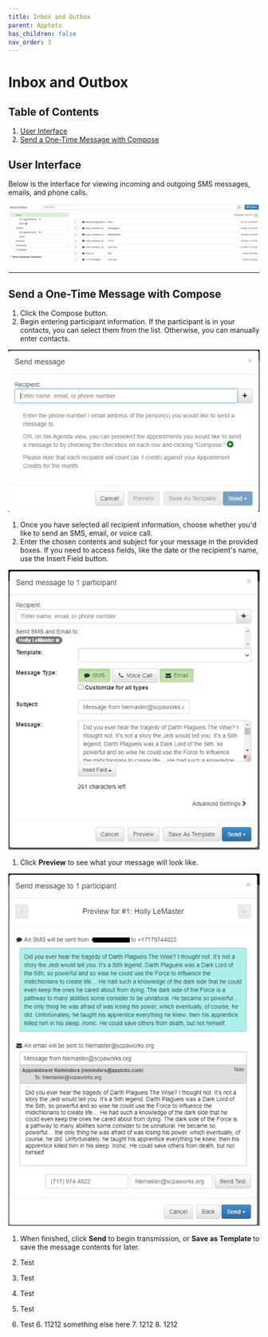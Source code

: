 ```yaml
---
title: Inbox and Outbox
parent: Apptoto
has_children: false
nav_order: 3
---
```


# Inbox and Outbox

## Table of Contents
1. <a href="#user-interface">User Interface</a>
1. <a href="#send-a-one-time-message-with-compose">Send a One-Time Message with Compose</a>

<!-- USER INTERFACE -->
## User Interface

Below is the interface for viewing incoming and outgoing SMS messages, emails, and phone calls.

<a class="image" href="/assets/apptoto/inboxoutbox.png"><img src="/assets/apptoto/inboxoutbox.png" /></a>

<hr class="divider">

<!-- Send a One-Time Message -->
## Send a One-Time Message with Compose

1. Click the Compose button.
1. Begin entering participant information. If the participant is in your contacts, you can select them from the list. Otherwise, you can manually enter contacts.

<a class="image" href="/assets/apptoto/compose1.png"><img src="/assets/apptoto/compose1.png" /></a>

1. Once you have selected all recipient information, choose whether you'd like to send an SMS, email, or voice call.
1. Enter the chosen contents and subject for your message in the provided boxes. If you need to access fields, like the date or the recipient's name, use the Insert Field button.

<a class="image" href="/assets/apptoto/compose2.png"><img src="/assets/apptoto/compose2.png" /></a>

1. Click **Preview** to see what your message will look like.

<a class="image" href="/assets/apptoto/compose3.png"><img src="/assets/apptoto/compose3.png" /></a>

1. When finished, click **Send** to begin transmission, or **Save as Template** to save the message contents for later.

1. Test
2. Test
3. Test
4. Test
5. Test
     6. 11212
     something else here
     7. 1212
     8. 1212
